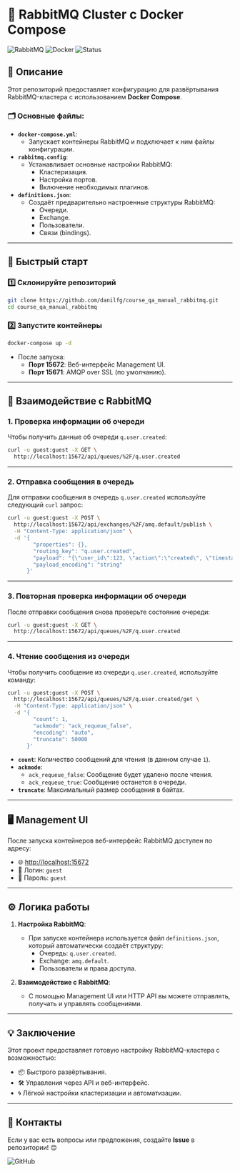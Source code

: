 # 🐰 RabbitMQ Cluster с Docker Compose

![RabbitMQ](https://img.shields.io/badge/RabbitMQ-Cluster-orange?style=flat-square&logo=rabbitmq)
![Docker](https://img.shields.io/badge/Docker-Compose-blue?style=flat-square&logo=docker)
![Status](https://img.shields.io/badge/Status-In%20Progress-yellow?style=flat-square)

## 📜 Описание

Этот репозиторий предоставляет конфигурацию для развёртывания RabbitMQ-кластера с использованием **Docker Compose**. 

### 🗂 Основные файлы:
- **`docker-compose.yml`**:
  - Запускает контейнеры RabbitMQ и подключает к ним файлы конфигурации.
- **`rabbitmq.config`**:
  - Устанавливает основные настройки RabbitMQ:
    - Кластеризация.
    - Настройка портов.
    - Включение необходимых плагинов.
- **`definitions.json`**:
  - Создаёт предварительно настроенные структуры RabbitMQ:
    - Очереди.
    - Exchange.
    - Пользователи.
    - Связи (bindings).

---

## 🚀 Быстрый старт

### 1️⃣ Склонируйте репозиторий
```bash
git clone https://github.com/danilfg/course_qa_manual_rabbitmq.git
cd course_qa_manual_rabbitmq
```

### 2️⃣ Запустите контейнеры
```bash
docker-compose up -d
```

- После запуска:
  - **Порт 15672**: Веб-интерфейс Management UI.
  - **Порт 15671**: AMQP over SSL (по умолчанию).

---

## 🔧 Взаимодействие с RabbitMQ

### **1. Проверка информации об очереди**

Чтобы получить данные об очереди `q.user.created`:

```bash
curl -u guest:guest -X GET \
  http://localhost:15672/api/queues/%2F/q.user.created
```

---

### **2. Отправка сообщения в очередь**

Для отправки сообщения в очередь `q.user.created` используйте следующий `curl` запрос:

```bash
curl -u guest:guest -X POST \
  http://localhost:15672/api/exchanges/%2F/amq.default/publish \
  -H "Content-Type: application/json" \
  -d '{
        "properties": {},
        "routing_key": "q.user.created",
        "payload": "{\"user_id\":123, \"action\":\"created\", \"timestamp\":\"2025-01-05T12:00:00Z\", \"details\":{\"email\":\"user@example.com\", \"name\":\"John Doe\"}}",
        "payload_encoding": "string"
      }'
```

---

### **3. Повторная проверка информации об очереди**

После отправки сообщения снова проверьте состояние очереди:

```bash
curl -u guest:guest -X GET \
  http://localhost:15672/api/queues/%2F/q.user.created
```

---

### **4. Чтение сообщения из очереди**

Чтобы получить сообщение из очереди `q.user.created`, используйте команду:

```bash
curl -u guest:guest -X POST \
  http://localhost:15672/api/queues/%2F/q.user.created/get \
  -H "Content-Type: application/json" \
  -d '{
        "count": 1,
        "ackmode": "ack_requeue_false",
        "encoding": "auto",
        "truncate": 50000
      }'
```

- **`count`**: Количество сообщений для чтения (в данном случае `1`).
- **`ackmode`**:
  - `ack_requeue_false`: Сообщение будет удалено после чтения.
  - `ack_requeue_true`: Сообщение останется в очереди.
- **`truncate`**: Максимальный размер сообщения в байтах.

---

## 🖥 Management UI

После запуска контейнеров веб-интерфейс RabbitMQ доступен по адресу:
- 🌐 [http://localhost:15672](http://localhost:15672)
- 🔑 Логин: `guest`
- 🔑 Пароль: `guest`

---

## ⚙️ Логика работы

1. **Настройка RabbitMQ**:
   - При запуске контейнера используется файл `definitions.json`, который автоматически создаёт структуру:
     - Очередь: `q.user.created`.
     - Exchange: `amq.default`.
     - Пользователи и права доступа.

2. **Взаимодействие с RabbitMQ**:
   - С помощью Management UI или HTTP API вы можете отправлять, получать и управлять сообщениями.

---

## 💡 Заключение

Этот проект предоставляет готовую настройку RabbitMQ-кластера с возможностью:
- 📦 Быстрого развёртывания.
- 🛠 Управления через API и веб-интерфейс.
- 🌀 Лёгкой настройки кластеризации и автоматизации.

---

## 🤝 Контакты
Если у вас есть вопросы или предложения, создайте **Issue** в репозитории! 😊

![GitHub](https://img.shields.io/badge/GitHub-Contribute-blue?style=flat-square&logo=github)
